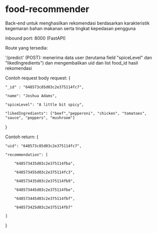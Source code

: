# food-recommender
Back-end untuk menghasilkan rekomendasi berdasarkan karakteristik kegemaran bahan makanan serta tingkat kepedasan pengguna

Inbound port: 8000 (FastAPI)

Route yang tersedia:

'/predict' (POST): menerima data user (terutama field "spiceLevel" dan "likedIngredients") dan mengembalikan uid dan list food_id hasil rekomendasi

Contoh request body request: 
{

    "_id" : "648573c85d03c2e375114fc7",
    
    "name": "Joshua Adams",
    
    "spiceLevel": "A little bit spicy",
    
    "likedIngredients": ["beef","pepperoni", "chicken", "tomatoes", "sauce", "peppers", "mushroom"]
    
}

Contoh return:
{

    "uid": "648573c85d03c2e375114fc7",
    
    "recommendation": [
    
        "648573435d03c2e375114fba",
        
        "648573455d03c2e375114fc3",
        
        "648573435d03c2e375114fb9",
        
        "648573445d03c2e375114fbe",
        
        "648573445d03c2e375114fbf",
        
        "648573425d03c2e375114fb7"
        
    ]
    
}
